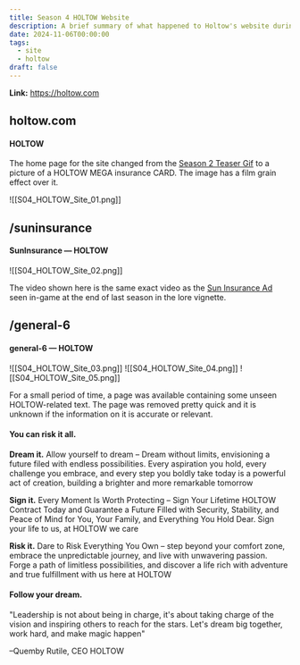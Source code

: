 ```yaml
---
title: Season 4 HOLTOW Website
description: A brief summary of what happened to Holtow's website during Season 4.
date: 2024-11-06T00:00:00
tags:
  - site
  - holtow
draft: false
---
```

**Link:** https://holtow.com
## holtow.com
#### HOLTOW

The home page for the site changed from the [Season 2 Teaser Gif](04_HOLTOW_Site) to a picture of a HOLTOW MEGA insurance CARD. The image has a film grain effect over it.

![[S04_HOLTOW_Site_01.png]]
## /suninsurance
#### SunInsurance — HOLTOW

![[S04_HOLTOW_Site_02.png]]

The video shown here is the same exact video as the [Sun Insurance Ad](https://www.youtube.com/watch?v=kB9xveghxe4) seen in-game at the end of last season in the lore vignette.

## /general-6
#### general-6 — HOLTOW

![[S04_HOLTOW_Site_03.png]]
![[S04_HOLTOW_Site_04.png]]
![[S04_HOLTOW_Site_05.png]]

For a small period of time, a page was available containing some unseen HOLTOW-related text. The page was removed pretty quick and it is unknown if the information on it is accurate or relevant.

#### You can risk it all.

**Dream it.**
Allow yourself to dream – Dream without limits, envisioning a future filed with endless possibilities. Every aspiration you hold, every challenge you embrace, and every step you boldly take today is a powerful act of creation, building a brighter and more remarkable tomorrow

**Sign it.**
Every Moment Is Worth Protecting – Sign Your Lifetime HOLTOW Contract Today and Guarantee a Future Filled with Security, Stability, and Peace of Mind for You, Your Family, and Everything You Hold Dear. Sign your life to us, at HOLTOW we care

**Risk it.**
Dare to Risk Everything You Own – step beyond your comfort zone, embrace the unpredictable journey, and live with unwavering passion. Forge a path of limitless possibilities, and discover a life rich with adventure and true fulfillment with us here at HOLTOW
#### Follow your dream.

"Leadership is not about being in charge, it's about taking charge of the vision and inspiring others to reach for the stars. Let's dream big together, work hard, and make magic happen"

–Quemby Rutile, CEO HOLTOW